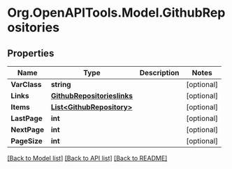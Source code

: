 # Org.OpenAPITools.Model.GithubRepositories

## Properties

Name | Type | Description | Notes
------------ | ------------- | ------------- | -------------
**VarClass** | **string** |  | [optional] 
**Links** | [**GithubRepositorieslinks**](GithubRepositorieslinks.md) |  | [optional] 
**Items** | [**List&lt;GithubRepository&gt;**](GithubRepository.md) |  | [optional] 
**LastPage** | **int** |  | [optional] 
**NextPage** | **int** |  | [optional] 
**PageSize** | **int** |  | [optional] 

[[Back to Model list]](../README.md#documentation-for-models) [[Back to API list]](../README.md#documentation-for-api-endpoints) [[Back to README]](../README.md)


